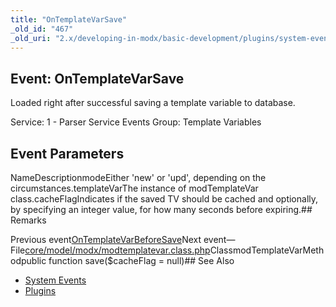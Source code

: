 ```yaml
---
title: "OnTemplateVarSave"
_old_id: "467"
_old_uri: "2.x/developing-in-modx/basic-development/plugins/system-events/ontemplatevarsave"
---
```


## Event: OnTemplateVarSave

Loaded right after successful saving a template variable to database.

Service: 1 - Parser Service Events 
Group: Template Variables

## Event Parameters

NameDescriptionmodeEither 'new' or 'upd', depending on the circumstances.templateVarThe instance of modTemplateVar class.cacheFlagIndicates if the saved TV should be cached and optionally, by specifying an integer value, for how many seconds before expiring.## Remarks

Previous event[OnTemplateVarBeforeSave](developing-in-modx/basic-development/plugins/system-events/ontemplatevarbeforesave "OnTemplateVarBeforeSave")Next event—File[core/model/modx/modtemplatevar.class.php](https://github.com/modxcms/revolution/blob/master/core/model/modx/modtemplatevar.class.php)ClassmodTemplateVarMethodpublic function save($cacheFlag = null)## See Also

- [System Events](developing-in-modx/basic-development/plugins/system-events "System Events")
- [Plugins](developing-in-modx/basic-development/plugins "Plugins")